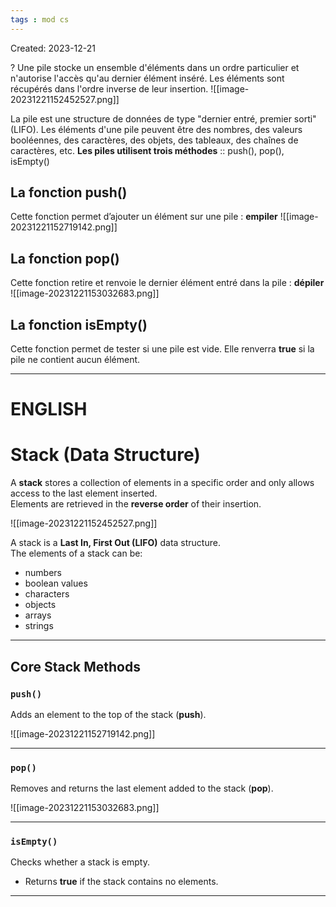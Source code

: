 ```yaml
---
tags : mod cs
---
```

Created: 2023-12-21

?
Une pile stocke un ensemble d'éléments dans un ordre particulier et n'autorise l'accès qu'au dernier élément inséré. Les éléments sont récupérés dans l'ordre inverse de leur insertion.
![[image-20231221152452527.png]]


La pile est une structure de données de type "dernier entré, premier sorti" (LIFO). Les éléments d'une pile peuvent être des nombres, des valeurs booléennes, des caractères, des objets, des tableaux, des chaînes de caractères, etc. 
**Les piles utilisent trois méthodes** :: push(), pop(), isEmpty()

## La fonction push()
Cette fonction permet d’ajouter un élément sur une pile : **empiler**
![[image-20231221152719142.png]]

## La fonction pop()
Cette fonction retire et renvoie le dernier élément entré dans la pile : **dépiler**
![[image-20231221153032683.png]]

## La fonction isEmpty()
Cette fonction permet de tester si une pile est vide. Elle renverra **true** si la pile ne contient aucun élément.

---
# ENGLISH
# Stack (Data Structure)

A **stack** stores a collection of elements in a specific order and only allows access to the last element inserted.  
Elements are retrieved in the **reverse order** of their insertion.  

![[image-20231221152452527.png]]

A stack is a **Last In, First Out (LIFO)** data structure.  
The elements of a stack can be:  
- numbers  
- boolean values  
- characters  
- objects  
- arrays  
- strings  

---

## Core Stack Methods

### `push()`
Adds an element to the top of the stack (**push**).  

![[image-20231221152719142.png]]

---

### `pop()`
Removes and returns the last element added to the stack (**pop**).  

![[image-20231221153032683.png]]

---

### `isEmpty()`
Checks whether a stack is empty.  
- Returns **true** if the stack contains no elements.  

---
